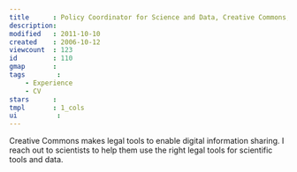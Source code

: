 ```yaml
---
title      : Policy Coordinator for Science and Data, Creative Commons, Mountain View, CA
description: 
modified   : 2011-10-10
created    : 2006-10-12
viewcount  : 123
id         : 110
gmap       : 
tags        :
    - Experience
    - CV
stars      : 
tmpl       : 1_cols
ui			: 
---
```


Creative Commons makes legal tools to enable digital information sharing. I reach out to scientists to help them use the right legal tools for scientific tools and data.
